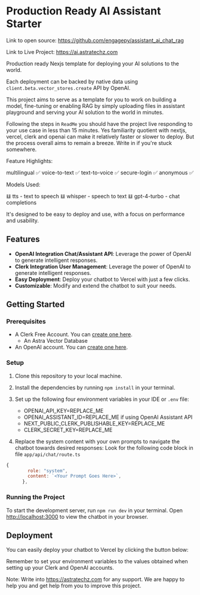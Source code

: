 # Production Ready AI Assistant Starter

Link to open source: https://github.com/engagepy/assistant_ai_chat_rag 

Link to Live Project: https://ai.astratechz.com 

Production ready Nexjs template for deploying your AI solutions to the world.  

Each deployment can be backed by native data using `client.beta.vector_stores.create` API by OpenAI. 

This project aims to serve as a template for you to work on building a model, fine-tuning or enabling RAG by simply uploading files in assistant playground and serving your AI solution to the world in minutes. 

Following the steps in `ReadMe` you should have the project live responding to your use case in less than 15 minutes. Yes familiarity quotient with nextjs, vercel, clerk and openai can make it relatively faster or slower to deploy. But the process overall aims to remain a breeze. Write in if you're stuck somewhere.  

Feature Highlights:

multilingual ✅
voice-to-text ✅
text-to-voice ✅
secure-login ✅
anonymous ✅

Models Used:

𝌭 tts - text to speech
𝌭 whisper - speech to text
𝌭 gpt-4-turbo - chat completions

It's designed to be easy to deploy and use, with a focus on performance and usability.

## Features

- **OpenAI Integration Chat/Assistant API**: Leverage the power of OpenAI to generate intelligent responses.
- **Clerk Integration User Management**: Leverage the power of OpenAI to generate intelligent responses.
- **Easy Deployment**: Deploy your chatbot to Vercel with just a few clicks.
- **Customizable**: Modify and extend the chatbot to suit your needs.

## Getting Started

### Prerequisites

- A Clerk Free Account. You can [create one here](https://clerk.com).
  - An Astra Vector Database
- An OpenAI account. You can [create one here](https://platform.openai.com/).

### Setup

1. Clone this repository to your local machine.
2. Install the dependencies by running `npm install` in your terminal.
3. Set up the following four environment variables in your IDE or `.env` file:

   - OPENAI_API_KEY=REPLACE_ME
   - OPENAI_ASSISTANT_ID=REPLACE_ME if using OpenAI Assistant API 
   - NEXT_PUBLIC_CLERK_PUBLISHABLE_KEY=REPLACE_ME
   - CLERK_SECRET_KEY=REPLACE_ME

4. Replace the system content with your own prompts to navigate the chatbot towards desired responses: Look for the following code block in file `app/api/chat/route.ts`

```javascript
{
        role: "system",
        content: `<Your Prompt Goes Here>`,
      },
```

### Running the Project

To start the development server, run `npm run dev` in your terminal. Open [http://localhost:3000](http://localhost:3000) to view the chatbot in your browser.

## Deployment

You can easily deploy your chatbot to Vercel by clicking the button below:

Remember to set your environment variables to the values obtained when setting up your Clerk and OpenAI accounts.

Note: Write into https://astratechz.com for any support. We are happy to help you and get help from you to improve this project.
